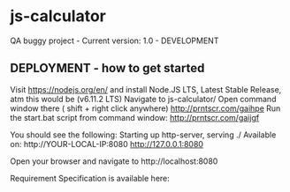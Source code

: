 # js-calculator

QA buggy project - Current version: 1.0 - DEVELOPMENT


## DEPLOYMENT - how to get started


Visit https://nodejs.org/en/ and install Node.JS LTS, Latest Stable Release, atm this would be (v6.11.2 LTS)
Navigate to js-calculator/ 
Open command window there ( shift + right click anywhere) http://prntscr.com/gaihpe
Run the start.bat script from command window:
http://prntscr.com/gaijgf

You should see the following:
Starting up http-server, serving ./
Available on:
  http://YOUR-LOCAL-IP:8080
  http://127.0.0.1:8080
  
Open your browser and navigate to http://localhost:8080

Requirement Specification is available here: